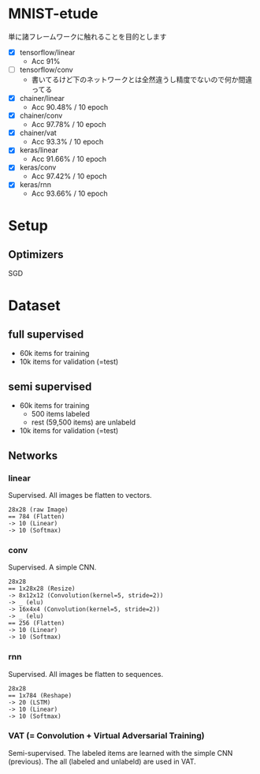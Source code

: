 # MNIST-etude

単に諸フレームワークに触れることを目的とします

- [x] tensorflow/linear
    - Acc 91%
- [ ] tensorflow/conv
    - 書いてるけど下のネットワークとは全然違うし精度でないので何か間違ってる
- [x] chainer/linear
    - Acc 90.48% / 10 epoch
- [x] chainer/conv
    - Acc 97.78% / 10 epoch
- [x] chainer/vat
    - Acc 93.3% / 10 epoch
- [x] keras/linear
    - Acc 91.66% / 10 epoch
- [x] keras/conv
    - Acc 97.42% / 10 epoch
- [x] keras/rnn
    - Acc 93.66% / 10 epoch


# Setup

## Optimizers

SGD

# Dataset

## full supervised

- 60k items for training
- 10k items for validation (=test)

## semi supervised

- 60k items for training
    - 500 items labeled
    - rest (59,500 items) are unlabeld
- 10k items for validation (=test)

## Networks

### linear

Supervised.
All images be flatten to vectors.

```
28x28 (raw Image)
== 784 (Flatten)
-> 10 (Linear)
-> 10 (Softmax)
```

### conv

Supervised.
A simple CNN.

```
28x28
== 1x28x28 (Resize)
-> 8x12x12 (Convolution(kernel=5, stride=2))
-> _ (elu)
-> 16x4x4 (Convolution(kernel=5, stride=2))
-> _ (elu)
== 256 (Flatten)
-> 10 (Linear)
-> 10 (Softmax)
```

### rnn

Supervised.
All images be flatten to sequences.

```
28x28
== 1x784 (Reshape)
-> 20 (LSTM)
-> 10 (Linear)
-> 10 (Softmax)
```

### VAT (= Convolution + Virtual Adversarial Training)

Semi-supervised.
The labeled items are learned with the simple CNN (previous).
The all (labeled and unlabeld) are used in VAT.

